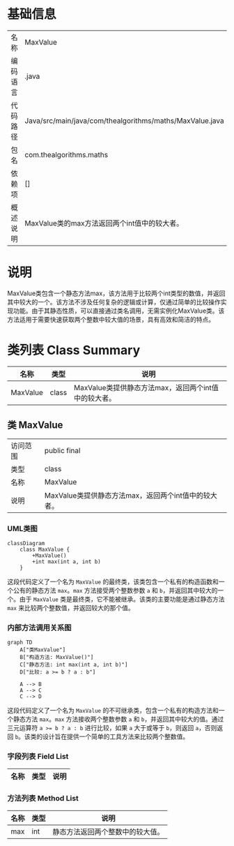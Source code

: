 # 基础信息

|      |      |
|------|------|
| 名称 | MaxValue |
| 编码语言 | .java |
| 代码路径 | Java/src/main/java/com/thealgorithms/maths/MaxValue.java |
| 包名 | com.thealgorithms.maths |
| 依赖项 | [] |
| 概述说明 | MaxValue类的max方法返回两个int值中的较大者。 |

# 说明

MaxValue类包含一个静态方法max，该方法用于比较两个int类型的数值，并返回其中较大的一个。该方法不涉及任何复杂的逻辑或计算，仅通过简单的比较操作实现功能。由于其静态性质，可以直接通过类名调用，无需实例化MaxValue类。该方法适用于需要快速获取两个整数中较大值的场景，具有高效和简洁的特点。

# 类列表 Class Summary

| 名称   | 类型  | 说明 |
|-------|------|-------------|
| MaxValue | class | MaxValue类提供静态方法max，返回两个int值中的较大者。 |



## 类 MaxValue

|      |      |
|------|------|
| 访问范围 | public final |
| 类型 | class |
| 名称 | MaxValue |
| 说明 | MaxValue类提供静态方法max，返回两个int值中的较大者。 |


### UML类图

```mermaid
classDiagram
    class MaxValue {
        +MaxValue()
        +int max(int a, int b)
    }
```

这段代码定义了一个名为 `MaxValue` 的最终类，该类包含一个私有的构造函数和一个公有的静态方法 `max`。`max` 方法接受两个整数参数 `a` 和 `b`，并返回其中较大的一个。由于 `MaxValue` 类是最终类，它不能被继承。该类的主要功能是通过静态方法 `max` 来比较两个整数值，并返回较大的那个值。


### 内部方法调用关系图

```mermaid
graph TD
    A["类MaxValue"]
    B["构造方法: MaxValue()"]
    C["静态方法: int max(int a, int b)"]
    D["比较: a >= b ? a : b"]

    A --> B
    A --> C
    C --> D
```

这段代码定义了一个名为 `MaxValue` 的不可继承类，包含一个私有的构造方法和一个静态方法 `max`。`max` 方法接收两个整数参数 `a` 和 `b`，并返回其中较大的值。通过三元运算符 `a >= b ? a : b` 进行比较，如果 `a` 大于或等于 `b`，则返回 `a`，否则返回 `b`。该类的设计旨在提供一个简单的工具方法来比较两个整数值。

### 字段列表 Field List

| 名称  | 类型  | 说明 |
|-------|-------|------|

### 方法列表 Method List

| 名称  | 类型  | 说明 |
|-------|-------|------|
| max | int | 静态方法返回两个整数中的较大值。 |




